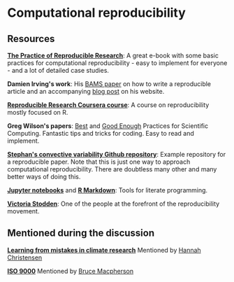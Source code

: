 # Computational reproducibility

## Resources

[**The Practice of Reproducible Research**](https://www.gitbook.com/book/bids/the-practice-of-reproducible-research/details): A great e-book with some basic practices for computational reproducibility - easy to implement for everyone - and a lot of detailed case studies.

**Damien Irving's work**: His [BAMS paper](http://journals.ametsoc.org/doi/abs/10.1175/BAMS-D-15-00010.1) on how to write a reproducible article and an accompanying [blog post](https://drclimate.wordpress.com/2016/06/16/how-to-write-a-reproducible-paper/) on his website.

[**Reproducible Research Coursera course**](https://www.coursera.org/learn/reproducible-research): A course on reproducibility mostly focused on R.

**Greg Wilson's papers**: [Best](http://journals.plos.org/plosbiology/article?id=10.1371/journal.pbio.1001745) and [Good Enough](http://journals.plos.org/ploscompbiol/article?id=10.1371/journal.pcbi.1005510) Practices for Scientific Computing. Fantastic tips and tricks for coding. Easy to read and implement.

[**Stephan's convective variability Github repository**](https://github.com/raspstephan/convective_variability_analysis): Example repository for a reproducible paper. Note that this is just one way to approach computational reproducibility. There are doubtless many other and many better ways of doing this.

[**Jupyter notebooks**](http://jupyter.org/) and [**R Markdown**](http://rmarkdown.rstudio.com/): Tools for literate programming.

[**Victoria Stodden**](http://web.stanford.edu/~vcs/index.html): One of the people at the forefront of the reproducibility movement.

## Mentioned during the discussion

[**Learning from mistakes in climate research**](https://link.springer.com/article/10.1007/s00704-015-1597-5) Mentioned by [Hannah Christensen](https://staff.ucar.edu/users/hannahc)

[**ISO 9000**](https://www.iso.org/iso-9001-quality-management.html) Mentioned by [Bruce Macpherson](https://www.metoffice.gov.uk/research/people/bruce-macpherson)